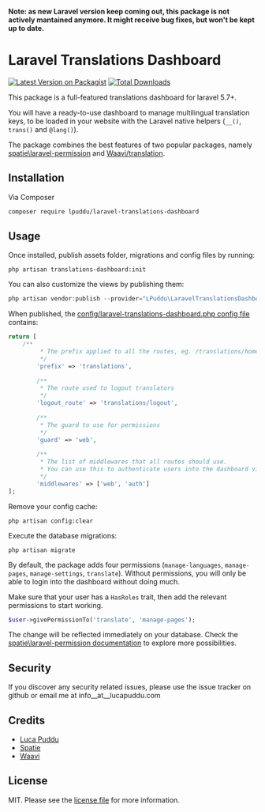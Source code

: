 **Note: as new Laravel version keep coming out, this package is not actively mantained anymore. It might receive bug fixes, but won't be kept up to date.**

# Laravel Translations Dashboard

[![Latest Version on Packagist][ico-version]][link-packagist]
[![Total Downloads][ico-downloads]][link-downloads]

This package is a full-featured translations dashboard for laravel 5.7+.

You will have a ready-to-use dashboard to manage multilingual translation keys, to be loaded in your website with the Laravel native helpers (`__()`, `trans()` and `@lang()`).

The package combines the best features of two popular packages, namely [spatie\laravel-permission][link-spatie] and [Waavi/translation][link-waavi].
## Installation

Via Composer

``` bash
composer require lpuddu/laravel-translations-dashboard
```

## Usage

Once installed, publish assets folder, migrations and config files by running:
```
php artisan translations-dashboard:init
```

You can also customize the views by publishing them:
```php
php artisan vendor:publish --provider="LPuddu\LaravelTranslationsDashboard\LaravelTranslationsDashboardServiceProvider" --tag="laravel-translations-dashboard.views"
```


When published, the [config/laravel-translations-dashboard.php config file][link-config] contains:
```php
return [
    /**
         * The prefix applied to all the routes, eg. /translations/home
         */
        'prefix' => 'translations',
    
        /**
         * The route used to logout translators
         */
        'logout_route' => 'translations/logout',
    
        /**
         * The guard to use for permissions
         */
        'guard' => 'web',
    
        /**
         * The list of middlewares that all routes should use.
         * You can use this to authenticate users into the dashboard via the appropriate middleware.
         */
        'middlewares' => ['web', 'auth']
];
```

Remove your config cache:
```
php artisan config:clear
```

Execute the database migrations:
```
php artisan migrate
```

By default, the package adds four permissions (`manage-languages`, `manage-pages`, `manage-settings`, `translate`).
Without permissions, you will only be able to login into the dashboard without doing much.

Make sure that your user has a `HasRoles` trait, then add the relevant permissions to start working.

```php
$user->givePermissionTo('translate', 'manage-pages');
```
The change will be reflected immediately on your database. Check the [spatie\laravel-permission documentation][link-spatie] to explore more possibilities.

## Security

If you discover any security related issues, please use the issue tracker on github or email me at info__at__lucapuddu.com

## Credits

- [Luca Puddu][link-author]
- [Spatie][link-spatie]
- [Waavi][link-waavi]

## License

MIT. Please see the [license file](license.md) for more information.

[ico-version]: https://img.shields.io/packagist/v/lpuddu/laravel-translations-dashboard.svg?style=flat-square
[ico-downloads]: https://img.shields.io/packagist/dt/lpuddu/laravel-translations-dashboard.svg?style=flat-square

[link-packagist]: https://packagist.org/packages/lpuddu/laravel-translations-dashboard
[link-downloads]: https://packagist.org/packages/lpuddu/laravel-translations-dashboard
[link-travis]: https://travis-ci.org/lpuddu/laravel-translations-dashboard
[link-author]: https://github.com/LucaPuddu
[link-spatie]: https://github.com/spatie/laravel-permission
[link-waavi]: https://github.com/Waavi/translation
[link-config]: config/laravel-translations-dashboard.php
